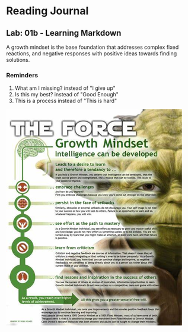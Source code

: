 # Reading Journal 

## Lab: 01b - Learning Markdown

A growth mindset is the base foundation that addresses complex fixed reactions, and negative responses with positive ideas towards finding solutions. 

### Reminders  
1. What am I missing? instead of "I give up"
2. Is this my best? instead of "Good Enough" 
3. This is a process instead of "This is hard"

![alt text](Force.jpg)
